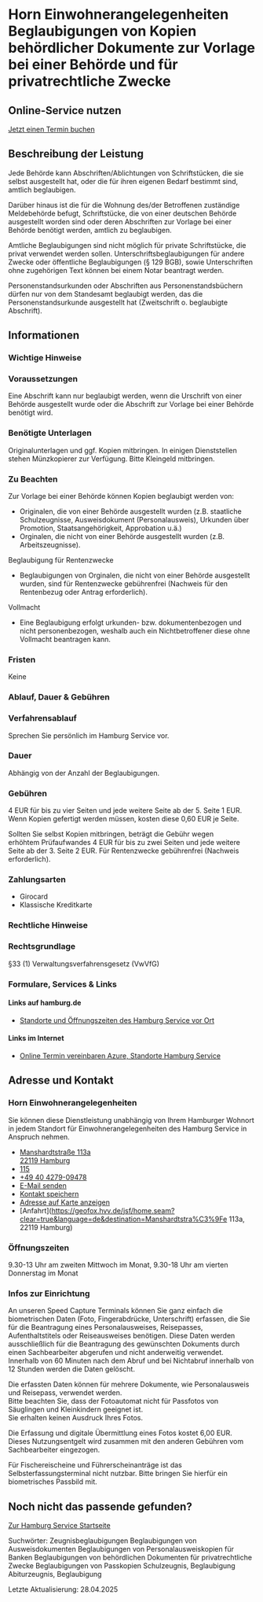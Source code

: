 




Horn Einwohnerangelegenheiten Beglaubigungen von Kopien behördlicher Dokumente zur Vorlage bei einer Behörde und für privatrechtliche Zwecke
============================================================================================================================================

Online-Service nutzen
---------------------

[Jetzt einen Termin buchen](https://driveport.de/termine/?MA=1)

Beschreibung der Leistung
-------------------------

Jede Behörde kann Abschriften/Ablichtungen von Schriftstücken, die sie selbst ausgestellt hat, oder die für ihren eigenen Bedarf bestimmt sind, amtlich beglaubigen.

Darüber hinaus ist die für die Wohnung des/der Betroffenen zuständige Meldebehörde befugt, Schriftstücke, die von einer deutschen Behörde ausgestellt worden sind oder deren Abschriften zur Vorlage bei einer Behörde benötigt werden, amtlich zu beglaubigen.

Amtliche Beglaubigungen sind nicht möglich für private Schriftstücke, die privat verwendet werden sollen. Unterschriftsbeglaubigungen für andere Zwecke oder öffentliche Beglaubigungen (§ 129 BGB), sowie Unterschriften ohne zugehörigen Text können bei einem Notar beantragt werden.

Personenstandsurkunden oder Abschriften aus Personenstandsbüchern dürfen nur von dem Standesamt beglaubigt werden, das die Personenstandsurkunde ausgestellt hat (Zweitschrift o. beglaubigte Abschrift).

Informationen
-------------

### Wichtige Hinweise

### Voraussetzungen

Eine Abschrift kann nur beglaubigt werden, wenn die Urschrift von einer Behörde ausgestellt wurde oder die Abschrift zur Vorlage bei einer Behörde benötigt wird.

### Benötigte Unterlagen

Originalunterlagen und ggf. Kopien mitbringen. In einigen Dienststellen stehen Münzkopierer zur Verfügung. Bitte Kleingeld mitbringen.

### Zu Beachten

Zur Vorlage bei einer Behörde können Kopien beglaubigt werden von:

* Originalen, die von einer Behörde ausgestellt wurden (z.B. staatliche Schulzeugnisse, Ausweisdokument (Personalausweis), Urkunden über Promotion, Staatsangehörigkeit, Approbation u.ä.)
* Orginalen, die nicht von einer Behörde ausgestellt wurden (z.B. Arbeitszeugnisse).

Beglaubigung für Rentenzwecke

* Beglaubigungen von Orginalen, die nicht von einer Behörde ausgestellt wurden, sind für Rentenzwecke gebührenfrei (Nachweis für den Rentenbezug oder Antrag erforderlich).

Vollmacht

* Eine Beglaubigung erfolgt urkunden- bzw. dokumentenbezogen und nicht personenbezogen, weshalb auch ein Nichtbetroffener diese ohne Vollmacht beantragen kann.

### Fristen

Keine

### Ablauf, Dauer & Gebühren

### Verfahrensablauf

Sprechen Sie persönlich im Hamburg Service vor.

### Dauer

Abhängig von der Anzahl der Beglaubigungen.

### Gebühren

4 EUR für bis zu vier Seiten und jede weitere Seite ab der 5. Seite 1 EUR. Wenn Kopien gefertigt werden müssen, kosten diese 0,60 EUR je Seite.  
  
Sollten Sie selbst Kopien mitbringen, beträgt die Gebühr wegen erhöhtem Prüfaufwandes 4 EUR für bis zu zwei Seiten und jede weitere Seite ab der 3. Seite 2 EUR. Für Rentenzwecke gebührenfrei (Nachweis erforderlich).

### Zahlungsarten

* Girocard
* Klassische Kreditkarte

### Rechtliche Hinweise

### Rechtsgrundlage

§33 (1) Verwaltungsverfahrensgesetz (VwVfG)

### Formulare, Services & Links

#### Links auf hamburg.de

* [Standorte und Öffnungszeiten des Hamburg Service vor Ort](https://www.hamburg.de/go/17584)

#### Links im Internet

* [Online Termin vereinbaren Azure, Standorte Hamburg Service](https://driveport.de/termine/?MA=1)

Adresse und Kontakt
-------------------

### Horn Einwohnerangelegenheiten

Sie können diese Dienstleistung unabhängig von Ihrem Hamburger Wohnort in jedem Standort für Einwohnerangelegenheiten des Hamburg Service in Anspruch nehmen.

* [Manshardtstraße 113a   
  22119 Hamburg](#)
* [115](tel:+4940115 "115")
* [+49 40 4279-09478](tel:+4940427909478 "+49 40 4279-09478")
* [E-Mail senden](mailto:mobilesteamost@hamburgservice.de)
* [Kontakt speichern](//iason.hamburg.de/befi/info/vcard/111183037/ "Kontakt speichern")
* [Adresse auf Karte anzeigen](#)
* [Anfahrt](https://geofox.hvv.de/jsf/home.seam?clear=true&language=de&destination=Manshardtstra%C3%9Fe 113a, 22119 Hamburg)

### Öffnungszeiten

9.30-13 Uhr am zweiten Mittwoch im Monat, 9.30-18 Uhr am vierten Donnerstag im Monat

### Infos zur Einrichtung

An unseren Speed Capture Terminals können Sie ganz einfach die biometrischen Daten (Foto, Fingerabdrücke, Unterschrift) erfassen, die Sie für die Beantragung eines Personalausweises, Reisepasses, Aufenthaltstitels oder Reiseausweises benötigen. Diese Daten werden ausschließlich für die Beantragung des gewünschten Dokuments durch einen Sachbearbeiter abgerufen und nicht anderweitig verwendet. Innerhalb von 60 Minuten nach dem Abruf und bei Nichtabruf innerhalb von 12 Stunden werden die Daten gelöscht.  
  
Die erfassten Daten können für mehrere Dokumente, wie Personalausweis und Reisepass, verwendet werden.  
Bitte beachten Sie, dass der Fotoautomat nicht für Passfotos von Säuglingen und Kleinkindern geeignet ist.  
Sie erhalten keinen Ausdruck Ihres Fotos.  
  
Die Erfassung und digitale Übermittlung eines Fotos kostet 6,00 EUR. Dieses Nutzungsentgelt wird zusammen mit den anderen Gebühren vom Sachbearbeiter eingezogen.  
  
Für Fischereischeine und Führerscheinanträge ist das Selbsterfassungsterminal nicht nutzbar. Bitte bringen Sie hierfür ein biometrisches Passbild mit.

Noch nicht das passende gefunden?
---------------------------------

 [Zur Hamburg Service Startseite](/service/)

Suchwörter: Zeugnisbeglaubigungen Beglaubigungen von Ausweisdokumenten Beglaubigungen von Personalausweiskopien für Banken Beglaubigungen von behördlichen Dokumenten für privatrechtliche Zwecke Beglaubigungen von Passkopien Schulzeugnis, Beglaubigung Abiturzeugnis, Beglaubigung

Letzte Aktualisierung: 28.04.2025


